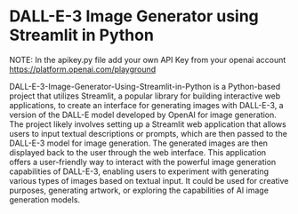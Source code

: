 # DALL-E-3 Image Generator using Streamlit in Python


NOTE: In the apikey.py file add your own API Key from your openai account
https://platform.openai.com/playground

DALL-E-3-Image-Generator-Using-Streamlit-in-Python is a Python-based project that utilizes Streamlit, a popular library for building interactive web applications, 
to create an interface for generating images with DALL-E-3, a version of the DALL-E model developed by OpenAI for image generation. 
The project likely involves setting up a Streamlit web application that allows users to input textual descriptions or prompts, which are then passed to the DALL-E-3 model for image generation. 
The generated images are then displayed back to the user through the web interface. This application offers a user-friendly way to interact with the powerful image generation capabilities of DALL-E-3, 
enabling users to experiment with generating various types of images based on textual input. It could be used for creative purposes, generating artwork, or exploring the capabilities of AI image generation models.
